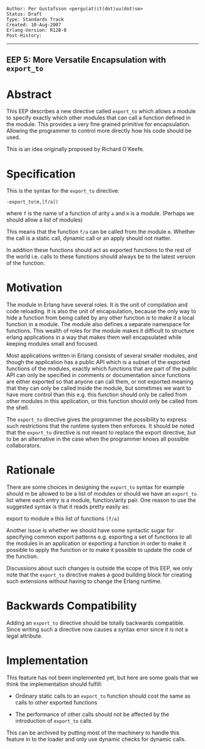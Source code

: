     Author: Per Gustafsson <pergu(at)it(dot)uu(dot)se>
    Status: Draft
    Type: Standards Track
    Created: 10-Aug-2007
    Erlang-Version: R12B-0
    Post-History: 
****
EEP 5: More Versatile Encapsulation with `export_to`
----



Abstract
========

This EEP describes a new directive called `export_to` which allows a
module to specify exactly which other modules that can call a function
defined in the module. This provides a very fine grained primitive for
encapsulation. Allowing the programmer to control more directly how
his code should be used.

This is an idea originally proposed by Richard O'Keefe. 



Specification
=============

This is the syntax for the `export_to` directive:

    -export_to(m,[f/a])

where `f` is the name of a function of arity `a` and `m` is a
module. (Perhaps we should allow a list of modules)

This means that the function `f/a` can be called from the module
`m`. Whether the call is a static call, dynamic call or an apply should
not matter.

In addition these functions should act as exported functions to the
rest of the world i.e. calls to these functions should always be to
the latest version of the function.



Motivation
==========

The module in Erlang have several roles. It is the unit of compilation
and code reloading. It is also the unit of encapsulation, because the
only way to hide a function from being called by any other function is
to make it a local function in a module. The module also defines a
separate namespace for functions. This wealth of roles for the module
makes it difficult to structure erlang applications in a way that
makes them well encapsulated while keeping modules small and focused.

Most applications written in Erlang consists of several smaller
modules, and though the application has a public API which is a subset
of the exported functions of the modules, exactly which functions that
are part of the public API can only be specified in comments or
documentation since functions are either exported so that anyone can
call them, or not exported meaning that they can only be called inside
the module, but sometimes we want to have more control than this
e.g. this function should only be called from other modules in this
application, or this function should only be called from the shell.

The `export_to` directive gives the programmer the possibility to
express such restrictions that the runtime system then enforces. It
should be noted that the `export_to` directive is not meant to replace
the export directive, but to be an alternative in the case when the
programmer knows all possible collaborators.



Rationale 
=========

There are some choices in designing the `export_to` syntax for example
should m be allowed to be a list of modules or should we have an
`export_to` list where each entry is a module, function/arity pair. One
reason to use the suggested syntax is that it reads pretty easily as:

export to module `m` this list of functions `[f/a]`

Another issue is whether we should have some syntactic sugar for
specifying common export patterns e.g. exporting a set of functions to
all the modules in an application or exporting a function in order to
make it possible to apply the function or to make it possible to
update the code of the function.

Discussions about such changes is outside the scope of this EEP, we
only note that the `export_to` directive makes a good building block for
creating such extensions without having to change the Erlang runtime.



Backwards Compatibility
=======================

Adding an `export_to` directive should be totally backwards
compatible. Since writing such a directive now causes a syntax error
since it is not a legal attribute.



Implementation
==============

This feature has not been implemented yet, but here are some goals
that we think the implementation should fulfill:

*   Ordinary static calls to an `export_to` function should cost the same
    as calls to other exported functions

*   The performance of other calls should not be affected by the
    introduction of `export_to` calls

This can be archived by putting most of the machinery to handle this
feature in to the loader and only use dynamic checks for dynamic
calls.



[EmacsVar]: <> "Local Variables:"
[EmacsVar]: <> "mode: indented-text"
[EmacsVar]: <> "indent-tabs-mode: nil"
[EmacsVar]: <> "sentence-end-double-space: t"
[EmacsVar]: <> "fill-column: 70"
[EmacsVar]: <> "coding: utf-8"
[EmacsVar]: <> "End:"

